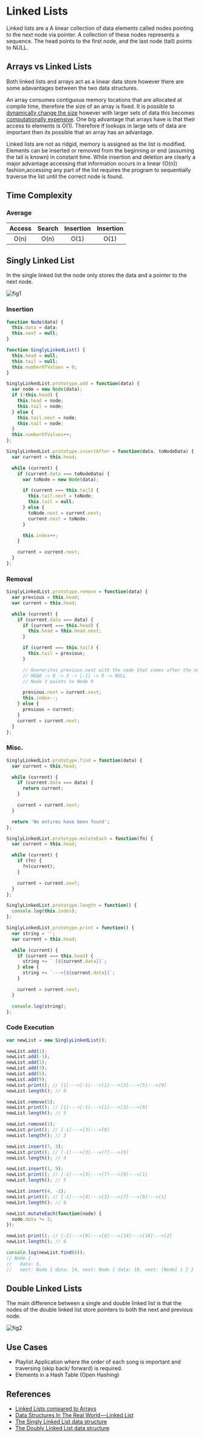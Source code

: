 # Linked Lists

Linked lists are a A linear collection of data elements called nodes pointing to the next node via pointer. A collection of these nodes represents a sequence. The head points to the first node, and the last node (tail) points to NULL.

## Arrays vs Linked Lists

Both linked lists and arrays act as a linear data store however there are some adavantages between the two data structures.

An array consumes contiguous memory locations that are allocated at compile time, therefore the size of an array is fixed. It is possible to [dynamically change the size](https://brilliant.org/wiki/dynamic-arrays/) however with larger sets of data this becomes [computationally expensive](https://en.wikipedia.org/wiki/Dynamic_array#Performance). One big advantage that arrays have is that their access to elements is O(1). Therefore if lookups in large sets of data are important then its possible that an array has an advantage.

Linked lists are not as ridgid, memory is assigned as the list is modified. Elements can be inserted or removed from the beginning or end (assuming the tail is known) in constant time. While insertion and deletion are clearly a major advantage accessing that information occurs in a linear (O(n)) fashion,accessing any part of the list requires the program to sequentially traverse the list until the correct node is found.

## Time Complexity

### Average

| Access | Search | Insertion | Insertion |
| :----: | :----: | :-------: | :-------: |
|  O(n)  |  O(n)  |   O(1)    |   O(1)    |

## Singly Linked List

In the single linked list the node only stores the data and a pointer to the next node.

![fig1](/Linked-Lists/images/fig1.png)

### Insertion

```js
function Node(data) {
  this.data = data;
  this.next = null;
}

function SinglyLinkedList() {
  this.head = null;
  this.tail = null;
  this.numberOfValues = 0;
}

SinglyLinkedList.prototype.add = function(data) {
  var node = new Node(data);
  if (!this.head) {
    this.head = node;
    this.tail = node;
  } else {
    this.tail.next = node;
    this.tail = node;
  }
  this.numberOfValues++;
};

SinglyLinkedList.prototype.insertAfter = function(data, toNodeData) {
  var current = this.head;

  while (current) {
    if (current.data === toNodeData) {
      var toNode = new Node(data);

      if (current === this.tail) {
        this.tail.next = toNode;
        this.tail = null;
      } else {
        toNode.next = current.next;
        current.next = toNode;
      }

      this.index++;
    }

    current = current.next;
  }
};
```

### Removal

```js
SinglyLinkedList.prototype.remove = function(data) {
  var previous = this.head;
  var current = this.head;

  while (current) {
    if (current.data === data) {
      if (current === this.head) {
        this.head = this.head.next;
      }

      if (current === this.tail) {
        this.tail = previous;
      }

      // Overwrites previous.next with the node that comes after the node containing the data.
      // HEAD -> 0 -> 3 -> [-1] -> 9 -> NULL
      // Node 3 points to Node 9

      previous.next = current.next;
      this.index--;
    } else {
      previous = current;
    }
    current = current.next;
  }
};
```

### Misc.

```js
SinglyLinkedList.prototype.find = function(data) {
  var current = this.head;

  while (current) {
    if (current.data === data) {
      return current;
    }

    current = current.next;
  }

  return 'No entires have been found';
};

SinglyLinkedList.prototype.mutateEach = function(fn) {
  var current = this.head;

  while (current) {
    if (fn) {
      fn(current);
    }

    current = current.next;
  }
};

SinglyLinkedList.prototype.length = function() {
  console.log(this.index);
};

SinglyLinkedList.prototype.print = function() {
  var string = '';
  var current = this.head;

  while (current) {
    if (current === this.head) {
      string += ` [${current.data}]`;
    } else {
      string += `--->[${current.data}]`;
    }

    current = current.next;
  }

  console.log(string);
};
```

### Code Execution

```js
var newList = new SinglyLinkedList();

newList.add(1);
newList.add(-1);
newList.add(1);
newList.add(3);
newList.add(5);
newList.add(9);
newList.print(); // [1]--->[-1]--->[1]--->[3]--->[5]--->[9]
newList.length(); // 6

newList.remove(5);
newList.print(); // [1]--->[-1]--->[1]--->[3]--->[9]
newList.length(); // 5

newList.remove(1);
newList.print(); // [-1]--->[3]--->[9]
newList.length(); // 3

newList.insert(7, 3);
newList.print(); // [-1]--->[3]--->[7]--->[9]
newList.length(); // 4

newList.insert(1, 9);
newList.print(); // [-1]--->[3]--->[7]--->[9]--->[1]
newList.length(); // 5

newList.insert(4, -1);
newList.print(); // [-1]--->[4]--->[3]--->[7]--->[9]--->[1]
newList.length(); // 6

newList.mutateEach(function(node) {
  node.data *= 2;
});

newList.print(); // [-2]--->[8]--->[6]--->[14]--->[18]--->[2]
newList.length(); // 6

console.log(newList.find(6));
// Node {
//   data: 6,
//   next: Node { data: 14, next: Node { data: 18, next: [Node] } } }
```

## Double Linked Lists

The main difference between a single and double linked list is that the nodes of the double linked list store pointers to both the next and previous node.

![fig2](/Linked-Lists/images/fig2.png)

## Use Cases

- Playlist Application where the order of each song is important and traversing (skip back/ forward) is required.
- Elements in a Hash Table (Open Hashing)

## References

- [Linked Lists compared to Arrays](https://www.studytonight.com/data-structures/linked-list-vs-array)
- [Data Structures In The Real World — Linked List](https://medium.com/journey-of-one-thousand-apps/data-structures-in-the-real-world-508f5968545a)
- [The Singly Linked List data structure](http://blog.benoitvallon.com/data-structures-in-javascript/the-singly-linked-list-data-structure/)
- [The Doubly Linked List data structure](http://blog.benoitvallon.com/data-structures-in-javascript/the-doubly-linked-list-data-structure/)
